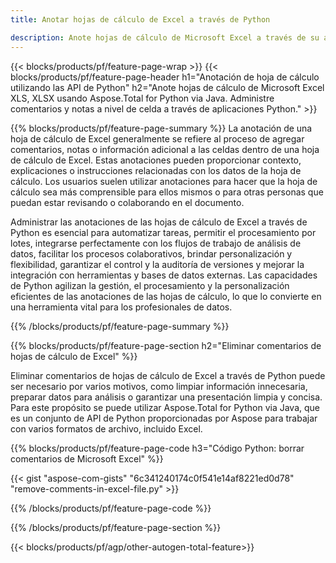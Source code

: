 ```yaml
---
title: Anotar hojas de cálculo de Excel a través de Python 

description: Anote hojas de cálculo de Microsoft Excel a través de su aplicación Python. Borre anotaciones con facilidad.
---
```


{{< blocks/products/pf/feature-page-wrap >}}
{{< blocks/products/pf/feature-page-header h1="Anotación de hoja de cálculo utilizando las API de Python" h2="Anote hojas de cálculo de Microsoft Excel XLS, XLSX usando Aspose.Total for Python via Java. Administre comentarios y notas a nivel de celda a través de aplicaciones Python." >}}

{{% blocks/products/pf/feature-page-summary %}}
La anotación de una hoja de cálculo de Excel generalmente se refiere al proceso de agregar comentarios, notas o información adicional a las celdas dentro de una hoja de cálculo de Excel. Estas anotaciones pueden proporcionar contexto, explicaciones o instrucciones relacionadas con los datos de la hoja de cálculo. Los usuarios suelen utilizar anotaciones para hacer que la hoja de cálculo sea más comprensible para ellos mismos o para otras personas que puedan estar revisando o colaborando en el documento.<br />

Administrar las anotaciones de las hojas de cálculo de Excel a través de Python es esencial para automatizar tareas, permitir el procesamiento por lotes, integrarse perfectamente con los flujos de trabajo de análisis de datos, facilitar los procesos colaborativos, brindar personalización y flexibilidad, garantizar el control y la auditoría de versiones y mejorar la integración con herramientas y bases de datos externas. Las capacidades de Python agilizan la gestión, el procesamiento y la personalización eficientes de las anotaciones de las hojas de cálculo, lo que lo convierte en una herramienta vital para los profesionales de datos.

{{% /blocks/products/pf/feature-page-summary  %}}

{{% blocks/products/pf/feature-page-section  h2="Eliminar comentarios de hojas de cálculo de Excel" %}}

Eliminar comentarios de hojas de cálculo de Excel a través de Python puede ser necesario por varios motivos, como limpiar información innecesaria, preparar datos para análisis o garantizar una presentación limpia y concisa. Para este propósito se puede utilizar Aspose.Total for Python via Java, que es un conjunto de API de Python proporcionadas por Aspose para trabajar con varios formatos de archivo, incluido Excel.

{{% blocks/products/pf/feature-page-code h3="Código Python: borrar comentarios de Microsoft Excel" %}}

{{< gist "aspose-com-gists" "6c341240174c0f541e14af8221ed0d78" "remove-comments-in-excel-file.py" >}}

{{% /blocks/products/pf/feature-page-code  %}}

{{% /blocks/products/pf/feature-page-section %}}

{{< blocks/products/pf/agp/other-autogen-total-feature>}}